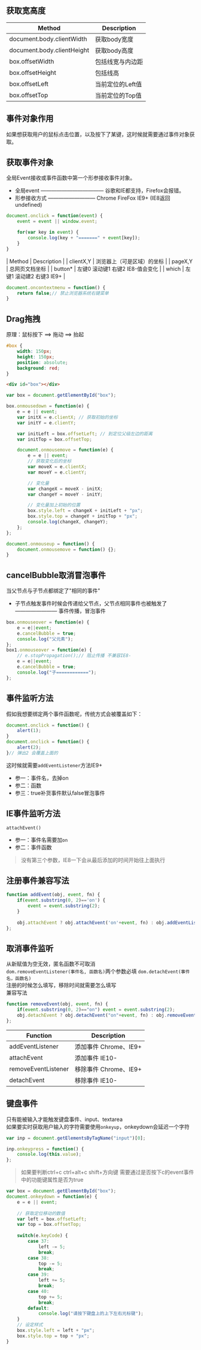 ## 获取宽高度
| Method                     | Description      |
| ---                        | ---              |
| document.body.clientWidth  | 获取body宽度     |
| document.body.clientHeight | 获取body高度     |
| box.offsetWidth            | 包括线宽与内边距 |
| box.offsetHeight           | 包括线高         |
| box.offsetLeft             | 当前定位的Left值 |
| box.offsetTop              | 当前定位的Top值  |



## 事件对象作用  
如果想获取用户的鼠标点击位置，以及按下了某键，这时候就需要通过事件对象获取。



## 获取事件对象  
全局Event接收或事件函数中第一个形参接收事件对象。
* 全局event ———————————— 谷歌和IE都支持，Firefox会报错。
* 形参接收方式 ————————— Chrome FireFox IE9+ (IE8返回undefined)
```js
document.onclick = function(event) {
    event = event || window.event;

    for(var key in event) {
        console.log(key + "=======" + event[key]);
    }
}
```
| Method    | Description                      |
| clientX,Y | 浏览器上（可是区域）的坐标       |
| pageX,Y   | 总网页文档坐标                   |
| button*   | 左键0 滚动键1 右键2 IE8-值会变化 |
| which     | 左键1 滚动建2 右键3 IE9+         |
```js
document.oncontextmenu = function() {
    return false;// 禁止浏览器系统右键菜单
}
```



## Drag拖拽
原理：鼠标按下 ==> 拖动 ==> 抬起
```css
#box {
    width: 150px;
    height: 150px;
    position: absolute;
    background: red;
}
```

```html
<div id="box"></div>
```



```js
var box = document.getElementById("box");

box.onmousedown = function(e) {
    e = e || event;
    var initX = e.clientX; // 获取初始的坐标
    var initY = e.clientY;

    var initLeft = box.offsetLeft; // 到定位父级左边的距离
    var initTop = box.offsetTop;

    document.onmousemove = function(e) {
        e = e || event;
        // 获取变化后的坐标
        var moveX = e.clientX;
        var moveY = e.clientY;

        // 变化量
        var changeX = moveX - initX;
        var changeY = moveY - initY;

        // 变化量加上初始的位置
        box.style.left = changeX + initLeft + "px";
        box.style.top = changeY + initTop + "px";
        console.log(changeX, changeY);
    };
};

document.onmouseup = function() {
    document.onmousemove = function() {};
}
```



## cancelBubble取消冒泡事件  
当父节点与子节点都绑定了"相同的事件"
* 子节点触发事件时候会传递给父节点，父节点相同事件也被触发了 ———————— 事件传播，冒泡事件
```js
box.onmouseover = function(e) {
    e = e||event;
    e.cancelBubble = true;
    console.log("父元素");
};
box1.onmouseover = function(e) {
    // e.stopPropagation();// 阻止传播 不兼容IE8-
    e = e||event;
    e.cancelBubble = true;
    console.log("子============");
};

```



## 事件监听方法  
假如我想要绑定两个事件函数呢，传统方式会被覆盖如下：
```js
document.onclick = function() {
    alert(1);
}
document.onclick = function() {
    alert(2);
}// 弹出2 会覆盖上面的
```

这时候就需要`addEventListener`方法IE9+
* 参一：事件名，去掉on
* 参二：函数
* 参三：true补货事件默认false冒泡事件



## IE事件监听方法
`attachEvent()`
* 参一：事件名需要加`on`
* 参二：事件函数  
> 没有第三个参数，IE8一下会从最后添加的时间开始往上面执行



## 注册事件兼容写法
```js
function addEvent(obj, event, fn) {
    if(event.substring(0, 2)=='on') {
        event = event.substring(2);
    }
    
    obj.attachEvent ? obj.attachEvent('on'+event, fn) : obj.addEventListener(event, fn, false)
};
```



## 取消事件监听
从新赋值为空无效，匿名函数不可取消  
`dom.removeEventListener(事件名, 函数名)`两个参数必填 `dom.detachEvent(事件名，函数名)`  
注册的时候怎么填写，移除时间就需要怎么填写  
兼容写法  
```js
function removeEvent(obj, event, fn) {
    if(event.substring(0, 2)=="on") event = event.substring(2);
    obj.detachEvent ? obj.detachEvent("on"+event, fn) : obj.removeEventListener(event, fn);
};
```

|      Function       |       Description     |
| ------------------- | --------------------- |
| addEventListener    | 添加事件 Chrome、IE9+ |
| attachEvent         | 添加事件 IE10-        |
| removeEventListener | 移除事件 Chrome、IE9+ |
| detachEvent         | 移除事件 IE10-        |




## 键盘事件
只有能被输入才能触发键盘事件、input、textarea  
如果要实时获取用户输入的字符需要使用`onkeyup`，onkeydown会延迟一个字符
```js
var inp = document.getElementsByTagName("input")[0];

inp.onkeypress = function() {
    console.log(this.value);
};
```
> 如果要判断ctrl+c ctrl+alt+c shift+方向键 需要通过是否按下c的event事件中的功能键属性是否为true

```js
var box = document.getElementById("box");
document.onkeydown = function(e) {
    e = e || event;
    
    // 获取定位移动的数值
    var left = box.offsetLeft;
    var top = box.offsetTop;
    
    switch(e.keyCode) {
        case 37:
            left -= 5;
            break;
        case 38:
            top -= 5;
            break;
        case 39:
            left += 5;
            break;
        case 40:
            top += 5;
            break;
        default:
            console.log("请按下键盘上的上下左右光标键");
    }
    // 设定样式
    box.style.left = left + "px";
    box.style.top = top + "px";
}
```